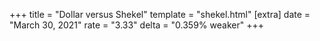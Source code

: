 +++
title = "Dollar versus Shekel"
template = "shekel.html"
[extra]
date = "March 30, 2021"
rate = "3.33"
delta = "0.359% weaker"
+++
